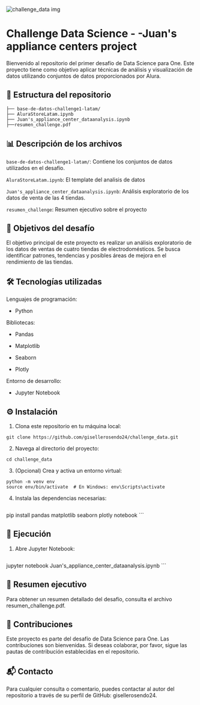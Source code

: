 ![challenge_data img](https://github.com/user-attachments/assets/42ab0997-2877-4018-95b2-bd56fba80aa1) 


# Challenge Data Science - -Juan's appliance centers project

Bienvenido al repositorio del primer desafío de Data Science para One. Este proyecto tiene como objetivo aplicar técnicas de análisis y visualización de datos utilizando conjuntos de datos proporcionados por Alura.

## 📁 Estructura del repositorio

```plaintext
├── base-de-datos-challenge1-latam/
├── AluraStoreLatam.ipynb
├── Juan's_appliance_center_dataanalysis.ipynb
├──resumen_challenge.pdf

```
## 📊 Descripción de los archivos

```base-de-datos-challenge1-latam/```: Contiene los conjuntos de datos utilizados en el desafío.

```AluraStoreLatam.ipynb```: El template del analisis de datos

```Juan's_appliance_center_dataanalysis.ipynb```: Análisis exploratorio de los datos de venta de las 4 tiendas.

```resumen_challenge```: Resumen ejecutivo sobre el proyecto


## 📌 Objetivos del desafío 

El objetivo principal de este proyecto es realizar un análisis exploratorio de los datos de ventas de cuatro tiendas de electrodomésticos. Se busca identificar patrones, tendencias y posibles áreas de mejora en el rendimiento de las tiendas.

## 🛠️ Tecnologías utilizadas 

Lenguajes de programación:

- Python
  
Bibliotecas:

- Pandas

- Matplotlib

- Seaborn

- Plotly

Entorno de desarrollo:

- Jupyter Notebook



## ⚙️ Instalación

1. Clona este repositorio en tu máquina local:
  ```plaintext
git clone https://github.com/gisellerosendo24/challenge_data.git
```

   
2. Navega al directorio del proyecto:
  ```plaintext
cd challenge_data
```


3. (Opcional) Crea y activa un entorno virtual:
  ```plaintext
python -m venv env
source env/bin/activate  # En Windows: env\Scripts\activate
```


4. Instala las dependencias necesarias:
   ```plaintext
pip install pandas matplotlib seaborn plotly notebook
    ```


## 🚀 Ejecución 
1. Abre Jupyter Notebook:
    ```plaintext
jupyter notebook Juan's_appliance_center_dataanalysis.ipynb
    ```
   
## 📄 Resumen ejecutivo 

Para obtener un resumen detallado del desafío, consulta el archivo resumen_challenge.pdf.

## 📌 Contribuciones

Este proyecto es parte del desafío de Data Science para One. Las contribuciones son bienvenidas. Si deseas colaborar, por favor, sigue las pautas de contribución establecidas en el repositorio.

## 📬 Contacto 

Para cualquier consulta o comentario, puedes contactar al autor del repositorio a través de su perfil de GitHub: gisellerosendo24.












   






    
